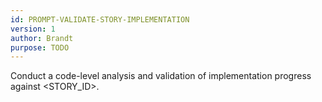```yaml
---
id: PROMPT-VALIDATE-STORY-IMPLEMENTATION
version: 1
author: Brandt
purpose: TODO
---
```


Conduct a code-level analysis and validation of implementation progress against <STORY_ID>. 
